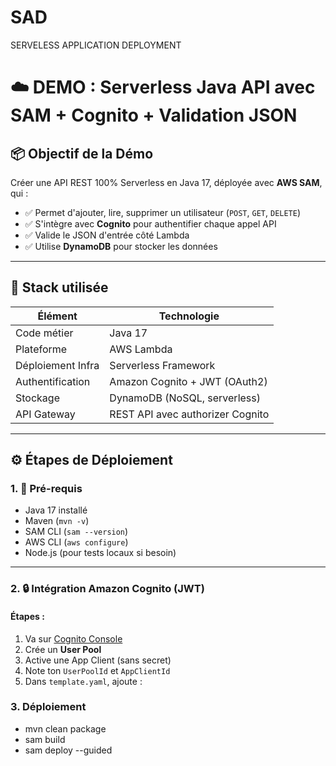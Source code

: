 # SAD
SERVELESS APPLICATION DEPLOYMENT

# ☁️ DEMO : Serverless Java API avec SAM + Cognito + Validation JSON

## 📦 Objectif de la Démo

Créer une API REST 100% Serverless en Java 17, déployée avec **AWS SAM**, qui :

- ✅ Permet d'ajouter, lire, supprimer un utilisateur (`POST`, `GET`, `DELETE`)
- ✅ S'intègre avec **Cognito** pour authentifier chaque appel API
- ✅ Valide le JSON d'entrée côté Lambda
- ✅ Utilise **DynamoDB** pour stocker les données

---

## 🧰 Stack utilisée

| Élément                | Technologie                         |
|------------------------|-------------------------------------|
| Code métier            | Java 17                             |
| Plateforme             | AWS Lambda                          |
| Déploiement Infra      | Serverless Framework          |
| Authentification       | Amazon Cognito + JWT (OAuth2)       |
| Stockage               | DynamoDB (NoSQL, serverless)        |
| API Gateway            | REST API avec authorizer Cognito    |

---

## ⚙️ Étapes de Déploiement

### 1. 🧱 Pré-requis

- Java 17 installé
- Maven (`mvn -v`)
- SAM CLI (`sam --version`)
- AWS CLI (`aws configure`)
- Node.js (pour tests locaux si besoin)


---

### 2. 🔒 Intégration Amazon Cognito (JWT)

#### Étapes :
1. Va sur [Cognito Console](https://console.aws.amazon.com/cognito/)
2. Crée un **User Pool**
3. Active une App Client (sans secret)
4. Note ton `UserPoolId` et `AppClientId`
5. Dans `template.yaml`, ajoute :

### 3. Déploiement
  - mvn clean package
  - sam build
  - sam deploy --guided

